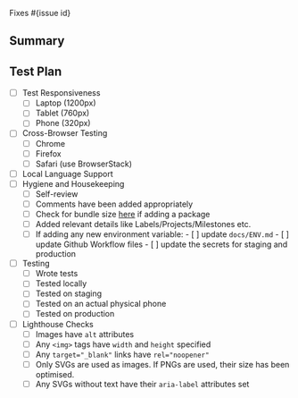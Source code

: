 <!--
  Thanks for submitting a pull request!
  We appreciate you spending the time to work on these changes. Please provide enough information so that others can review your pull request.

  Before submitting a pull request, please make sure the following is done:

  1. Fork [the repository](https://github.com/avantifellows/plio-frontend) and create your branch from `master`.
  2. Run the installation steps from the project's [README.md](https://github.com/avantifellows/plio-frontend#readme).
  3. Please ensure coding standard and conventions are followed. You can find the details at https://vuejs.org/v2/style-guide/#Priority-A-Rules-Essential-Error-Prevention.
  4. Ensure that an issue has been created for the problem this PR attempts to solve and your Pull Request is linked to the issue. Read more how to link PR to an issue at https://docs.github.com/en/github/managing-your-work-on-github/linking-a-pull-request-to-an-issue.

-->

Fixes #{issue id}

## Summary

<!-- Explain the **motivation** for making this change. What existing problem does the pull request solve? -->

## Test Plan

<!-- Demonstrate that the code is solid. Example: The exact commands you ran and their output, screenshots / videos if the pull request changes the user interface. -->
- [ ] Test Responsiveness
   - [ ] Laptop (1200px)
   - [ ] Tablet (760px)
   - [ ] Phone (320px)
- [ ] Cross-Browser Testing
   - [ ] Chrome
   - [ ] Firefox
   - [ ] Safari (use BrowserStack)
- [ ] Local Language Support
- [ ] Hygiene and Housekeeping
   - [ ] Self-review
   - [ ] Comments have been added appropriately
   - [ ] Check for bundle size [here](https://bundlephobia.com/) if adding a package
   - [ ] Added relevant details like Labels/Projects/Milestones etc.
   - [ ] If adding any new environment variable:
         - [ ] update `docs/ENV.md`
         - [ ] update Github Workflow files
         - [ ] update the secrets for staging and production
- [ ] Testing
   - [ ] Wrote tests
   - [ ] Tested locally
   - [ ] Tested on staging
   - [ ] Tested on an actual physical phone
   - [ ] Tested on production
- [ ] Lighthouse Checks
   - [ ] Images have `alt` attributes
   - [ ] Any `<img>` tags have `width` and `height` specified
   - [ ] Any `target="_blank"` links have `rel="noopener"`
   - [ ] Only SVGs are used as images. If PNGs are used, their size has been optimised.
   - [ ] Any SVGs without text have their `aria-label` attributes set
